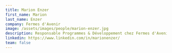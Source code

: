 ```yaml
---
title: Marion Enzer
first_name: Marion
last_name: Enzer
company: Fermes d'Avenir
image: /assets/images/people/marion-enzer.jpg
description: Responsable Programmes & Développement chez Fermes d'Avenir
linkedin: https://www.linkedin.com/in/marionenzer/
team: false
---
```

